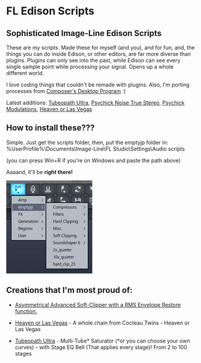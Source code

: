 # FL Edison Scripts
## Sophisticated Image-Line Edison Scripts

These are my scripts. Made these for myself (and you), and for fun, and, the things you can do inside Edison, or other editors, are far more diverse than plugins. Plugins can only see into the past, while Edison can see every single sample point while processing your signal. Opens up a whole different world.

I love coding things that couldn't be remade with plugins. Also, I'm porting processes from [Composer's Desktop Program](/scripts/emptyjp/CDP) :)

Latest additions: [Tubeopath Ultra](/scripts/emptyjp/Saturation/Tubeopath%20Ultra.pyscript), [Psychick Noise True Stereo](/scripts/emptyjp/Misc/Psychick%20Noise%20True%20Stereo.pyscript), [Psychick Modulations](/scripts/emptyjp/Misc/Psychick%20Modulations.pyscript), [Heaven or Las Vegas](/scripts/emptyjp/Misc/Heaven%20Or%20Las%20Vegas.pyscript)
## How to install these???

Simple. Just get the scripts folder, then, put the emptyjp folder in:
\%UserProfile%\Documents\Image-Line\FL Studio\Settings\Audio scripts

(you can press Win+R if you're on Windows and paste the path above)

Aaaand, it'll be **right there!**

![Love](/img/itshere.png?raw=true "Your lovely scripts")

## Creations that I'm most proud of:

* [Asymmetrical Advanced Soft-Clipper with a RMS Envelope Restore function.](/scripts/emptyjp/Soft%20Clipping/Asym%20Advanced%20Soft%20Clipper.pyscript)

* [Heaven or Las Vegas](/scripts/emptyjp/Misc/Heaven%20Or%20Las%20Vegas.pyscript) - A whole chain from Cocteau Twins - Heaven or Las Vegas

* [Tubeopath Ultra](/scripts/emptyjp/Saturation/Tubeopath%20Ultra.pyscript) - Multi-Tube* Saturator (*or you can choose your own curves) - with Stage EQ Bell (That applies every stage)! From 2 to 100 stages
